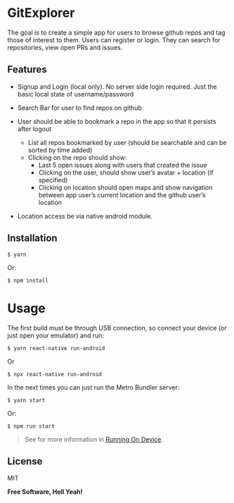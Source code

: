 # GitExplorer

The goal is to create a simple app for users to browse github repos and tag those of interest to them. Users can register or login. They can search for repositories, view open PRs and issues.

## Features

- Signup and Login (local only). No server side login required. Just the basic local state of username/password
- Search Bar for user to find repos on github
- User should be able to bookmark a repo in the app so that it persists after logout

  - List all repos bookmarked by user (should be searchable and can be sorted by
    time added)
  - Clicking on the repo should show:
    - Last 5 open issues along with users that created the issue
    - Clicking on the user, should show user’s avatar + location (if specified)
    - Clicking on location should open maps and show navigation between app user’s current location and the github user’s location

- Location access be via native android module.

## Installation

```
$ yarn
```

Or:

```
$ npm install
```

# Usage

The first build must be through USB connection, so connect your device (or just open your emulator) and run:

```
$ yarn react-native run-android
```

Or

```
$ npx react-native run-android
```

In the next times you can just run the Metro Bundler server:

```
$ yarn start
```

Or:

```
$ npm run start
```

> See for more information in [Running On Device](https://reactnative.dev/docs/running-on-device).

## License

MIT

**Free Software, Hell Yeah!**

